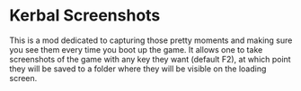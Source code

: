 # Kerbal Screenshots
This is a mod dedicated to capturing those pretty moments and making sure you see them every time you boot up the game. It allows one to take screenshots of the game with any key they want (default F2), at which point they will be saved to a folder where they will be visible on the loading screen.
